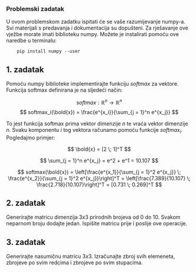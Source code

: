 ### Problemski zadatak

U ovom problemskom zadatku ispitati će se vaše razumijevanje numpy-a. Svi materijali s predavanja i dokumentacija su dopušteni.
Za rješavanje ove vježbe morate imati biblioteku numpy. Možete je instalirati pomoću ove naredbe u terminalu:
```
    pip install numpy --user
```

## 1. zadatak

Pomoću numpy biblioteke implementirajte funkciju $softmax$ za vektore. Funkcija softmax definirana je na sljedeći način:

$$
    softmax: \mathbb{R}^n \to \mathbb{R}^n
$$
$$
    softmax_i(\bold{x}) = \frac{e^{x_i}}{\sum_{j = 1}^n e^{x_j}}
$$

To jest funkcija softmax prima vektor dimenzije $n$ te vraća vektor dimenzije $n$. Svaku komponentu $i$ tog vektora računamo pomoću funkcije $softmax_i$. Pogledajmo primjer:

$$
    \bold{x} = [2 \; 1]^T
$$

$$
    \sum_{j = 1}^n e^{x_j} = e^2 + e^1 = 10.107
$$

$$
    softmax(\bold{x}) = \left[\frac{e^{x_1}}{\sum_{j = 1}^2 e^{x_j}} \; \frac{e^{x_2}}{\sum_{j = 1}^2 e^{x_j}}\right]^T = \left[\frac{7.389}{10.107} \; \frac{2.718}{10.107}\right]^T = [0.731 \; 0.269]^T
$$

## 2. zadatak

Generirajte matricu dimenzija $3x3$ prirodnih brojeva od $0$ do $10$. Svakom neparnom broju dodajte jedan. Ispišite matricu prije i poslije ove operacije.

## 3. zadatak 

Generirajte nasumičnu matricu $3x3$. Izračunajte zbroj svih elemeneta, zbrojeve po svim redcima i zbrojeve po svim stupacima. 
